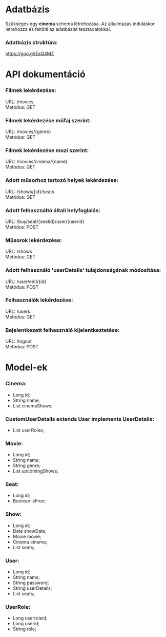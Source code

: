 # Adatbázis
Szükséges egy <b>cinema</b> schema létrehozása. Az alkalmazás induláskor létrehozza és feltölti az adatbázist tesztadatokkal.

### Adatbázis struktúra:
https://goo.gl/EaQ4MZ

# API dokumentáció
### Filmek lekérdezése:
  URL: /movies<br />
  Metódus: GET<br />
  
### Filmek lekérdezése műfaj szerint:
  URL: /movies/{genre}<br />
  Metódus: GET<br />

### Filmek lekérdezése mozi szerint:
  URL: /movies/cinema/{name}<br />
  Metódus: GET<br />

### Adott műsorhoz tartozó helyek lekérdezése:
  URL: /shows/{id}/seats<br />
  Metódus: GET<br />
  
### Adott felhasználtó általi helyfoglalás:
  URL: /buy/seat/{seatid}/user/{userid}<br />
  Metódus: POST<br />

### Műsorok lekérdezése:
  URL: /shows<br />
  Metódus: GET<br />
  
### Adott felhasználó 'userDetails' tulajdonságának módosítása:
  URL: /user/edit/{id}<br />
  Metódus: POST<br />
  
### Felhasználók lekérdezése:
  URL: /users<br />
  Metódus: GET<br />
  
### Bejelentkezett felhasználó kijelentkeztetése:
  URL: /logout<br />
  Metódus: POST<br />
  
# Model-ek
### Cinema:
  - Long id;
  - String name;
  - List<Show> cinemaShows;

### CustomUserDetails extends User implements UserDetails:
  - List<String> userRoles;

### Movie:
  - Long id;
  - String name;
  - String genre;
  - List<Show> upcomingShows;

### Seat:
  - Long id;
  - Boolean isFree;

### Show:
  - Long id;
  - Date showDate;
  - Movie movie;
  - Cinema cinema;
  - List<Seat> seats;

### User:
  - Long id;
  - String name;
  - String password;
  - String userDetails;
  - List<Seat> seats;

### UserRole:
  - Long userroleid;
  - Long userid;
  - String role;
